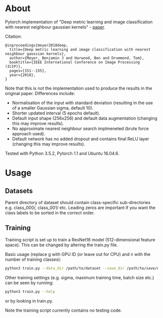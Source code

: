 # About
Pytorch implementation of "Deep metric learning and image classification with nearest neighbour gaussian kernels"  - [paper](https://arxiv.org/pdf/1705.09780.pdf "paper").

Citation:
```
@inproceedings{meyer2018deep,
  title={Deep metric learning and image classification with nearest neighbour gaussian kernels},
  author={Meyer, Benjamin J and Harwood, Ben and Drummond, Tom},
  booktitle={IEEE International Conference on Image Processing (ICIP)},
  pages={151--155},
  year={2018},
}
```

Note that this is not the implementation used to produce the results in the original paper. Differences include:
- Normalisation of the input with standard deviation (resulting in the use of a smaller Gaussian sigma, default 10).
- Shorter updated interval (5 epochs default).
- Default input shape (256x256) and default data augmentation (changing this may improve results).
- No approximate nearest neighbour search implmeneted (brute force approach used).
- Default network has no added dropout and contains final ReLU layer (changing this may improve results).

Tested with Python 3.5.2, Pytorch 1.1 and Ubuntu 16.04.6.

# Usage
## Datasets
Parent directory of dataset should contain class-specific sub-directories e.g. class_000/, class_001/ etc.
Leading zeros are important if you want the class labels to be sorted in the correct order.

## Training
Training script is set up to train a ResNet18 model (512-dimensional feature space). This can be changed by altering the train.py file.

Basic usage (replace g with GPU ID (or leave out for CPU) and n with the number of training classes):
```bash
python3 train.py --data_dir /path/to/dataset --save_dir /path/to/save/directory --gpu_id g  --num_classes n
```
Other training settings (e.g. sigma, maximum training time, batch size etc.) can be seen by running:
```bash
python3 train.py --help
```
or by looking in train.py.

Note the training script currently contains no testing code.
